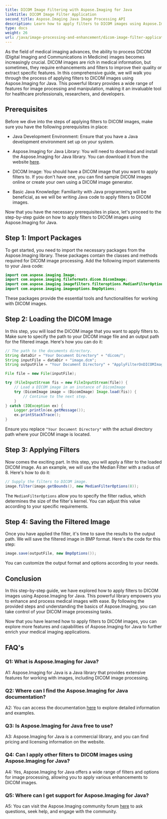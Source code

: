 ```yaml
---
title: DICOM Image Filtering with Aspose.Imaging for Java
linktitle: DICOM Image Filter Application
second_title: Aspose.Imaging Java Image Processing API
description: Learn how to apply filters to DICOM images using Aspose.Imaging for Java. Enhance medical imaging with ease.
type: docs
weight: 26
url: /java/image-processing-and-enhancement/dicom-image-filter-application.html/
---
```

As the field of medical imaging advances, the ability to process DICOM (Digital Imaging and Communications in Medicine) images becomes increasingly crucial. DICOM images are rich in medical information, but sometimes, they require enhancements and filters to improve their quality or extract specific features. In this comprehensive guide, we will walk you through the process of applying filters to DICOM images using Aspose.Imaging for Java. This powerful library provides a wide range of features for image processing and manipulation, making it an invaluable tool for healthcare professionals, researchers, and developers.

## Prerequisites

Before we dive into the steps of applying filters to DICOM images, make sure you have the following prerequisites in place:

- Java Development Environment: Ensure that you have a Java development environment set up on your system.

- Aspose.Imaging for Java Library: You will need to download and install the Aspose.Imaging for Java library. You can download it from the website [here](https://releases.aspose.com/imaging/java/).

- DICOM Image: You should have a DICOM image that you want to apply filters to. If you don't have one, you can find sample DICOM images online or create your own using a DICOM image generator.

- Basic Java Knowledge: Familiarity with Java programming will be beneficial, as we will be writing Java code to apply filters to DICOM images.

Now that you have the necessary prerequisites in place, let's proceed to the step-by-step guide on how to apply filters to DICOM images using Aspose.Imaging for Java.

## Step 1: Import Packages

To get started, you need to import the necessary packages from the Aspose.Imaging library. These packages contain the classes and methods required for DICOM image processing. Add the following import statements to your Java code:

```java
import com.aspose.imaging.Image;
import com.aspose.imaging.fileformats.dicom.DicomImage;
import com.aspose.imaging.imagefilters.filteroptions.MedianFilterOptions;
import com.aspose.imaging.imageoptions.BmpOptions;
```

These packages provide the essential tools and functionalities for working with DICOM images.

## Step 2: Loading the DICOM Image

In this step, you will load the DICOM image that you want to apply filters to. Make sure to specify the path to your DICOM image file and an output path for the filtered image. Here's how you can do it:

```java
// The path to the documents directory.
String dataDir = "Your Document Directory" + "dicom/";
String inputFile = dataDir + "image.dcm";
String outputFile = "Your Document Directory" + "ApplyFilterOnDICOMImage_out.bmp";

File file = new File(inputFile);

try (FileInputStream fis = new FileInputStream(file)) {
    // Load a DICOM image in an instance of DicomImage
    try (DicomImage image = (DicomImage) Image.load(fis)) {
        // Continue to the next step.
    }
} catch (IOException ex) {
    Logger.println(ex.getMessage());
    ex.printStackTrace();
}
```

Ensure you replace `"Your Document Directory"` with the actual directory path where your DICOM image is located.

## Step 3: Applying Filters

Now comes the exciting part. In this step, you will apply a filter to the loaded DICOM image. As an example, we will use the Median Filter with a radius of 8. Here's how to do it:

```java
// Supply the filters to DICOM image.
image.filter(image.getBounds(), new MedianFilterOptions(8));
```

The `MedianFilterOptions` allow you to specify the filter radius, which determines the size of the filter's kernel. You can adjust this value according to your specific requirements.

## Step 4: Saving the Filtered Image

Once you have applied the filter, it's time to save the results to the output path. We will save the filtered image in BMP format. Here's the code for this step:

```java
image.save(outputFile, new BmpOptions());
```

You can customize the output format and options according to your needs.

## Conclusion

In this step-by-step guide, we have explored how to apply filters to DICOM images using Aspose.Imaging for Java. This powerful library empowers you to enhance and process medical images with ease. By following the provided steps and understanding the basics of Aspose.Imaging, you can take control of your DICOM image processing tasks.

Now that you have learned how to apply filters to DICOM images, you can explore more features and capabilities of Aspose.Imaging for Java to further enrich your medical imaging applications.

## FAQ's

### Q1: What is Aspose.Imaging for Java?

A1: Aspose.Imaging for Java is a Java library that provides extensive features for working with images, including DICOM image processing.

### Q2: Where can I find the Aspose.Imaging for Java documentation?

A2: You can access the documentation [here](https://reference.aspose.com/imaging/java/) to explore detailed information and examples.

### Q3: Is Aspose.Imaging for Java free to use?

A3: Aspose.Imaging for Java is a commercial library, and you can find pricing and licensing information on the website.

### Q4: Can I apply other filters to DICOM images using Aspose.Imaging for Java?

A4: Yes, Aspose.Imaging for Java offers a wide range of filters and options for image processing, allowing you to apply various enhancements to DICOM images.

### Q5: Where can I get support for Aspose.Imaging for Java?

A5: You can visit the Aspose.Imaging community forum [here](https://forum.aspose.com/) to ask questions, seek help, and engage with the community.
